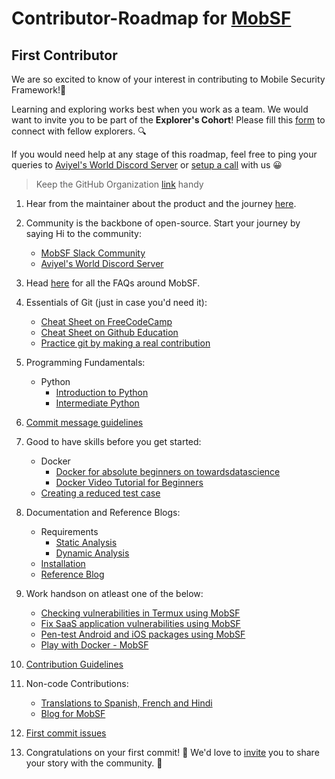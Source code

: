 # Contributor-Roadmap for [MobSF](https://mobsf.github.io/docs/#/)

## First Contributor

We are so excited to know of your interest in contributing to Mobile Security Framework!🎉 

Learning and exploring works best when you work as a team. We would want to invite you to be part of the **Explorer's Cohort**! Please fill this [form](https://aviyel.typeform.com/to/w2mzeA97) to connect with fellow explorers. :mag:

If you would need help at any stage of this roadmap, feel free to ping your queries to [Aviyel's World Discord Server](https://discord.gg/mB5w2D59za) or [setup a call](https://calendly.com/siddharthshiv/contributor-catchup-explorers) with us :grinning:

>  Keep the GitHub Organization [link](https://github.com/MobSF) handy

1. Hear from the maintainer about the product and the journey [here](https://www.youtube.com/watch?v=5bOkjho-IEs&list=PLQEGxqpF0XxarEtoPD5h7YAbLPqONs9e0).

2. Community is the backbone of open-source. Start your journey by saying Hi to the community:
    - [MobSF Slack Community](https://mobsf.slack.com/join/shared_invite/enQtNzM2NTAyNzA1MjgxLTdjMzkzNDc3ZjdiMjkwZTZhMmFhNDlkZmMwZDhjNDNmYTAzYWE5NGZlMDIzYzliNTdiMDQ2MTRlYjU1MjkyNGM#/shared-invite/email)
    - [Aviyel's World Discord Server](https://discord.gg/mB5w2D59za)

3. Head [here](https://aviyel.com/projects/7/mobile-security-framework/questions) for all the FAQs around MobSF.

4. Essentials of Git (just in case you'd need it):
    - [Cheat Sheet on FreeCodeCamp](https://www.freecodecamp.org/news/a-simple-git-guide-and-cheat-sheet-for-open-source-contributors/)
    - [Cheat Sheet on Github Education](https://education.github.com/git-cheat-sheet-education.pdf)
    - [Practice git by making a real contribution](https://github.com/firstcontributions/first-contributions)

5. Programming Fundamentals:
    - Python
      - [Introduction to Python](https://lab.github.com/everydeveloper/introduction-to-python?overlay=register-box-overlay)
      - [Intermediate Python](https://lab.github.com/everydeveloper/intermediate-python)

6. [Commit message guidelines](https://tbaggery.com/2008/04/19/a-note-about-git-commit-messages.html)

7. Good to have skills before you get started:
    - Docker
      - [Docker for absolute beginners on towardsdatascience](https://towardsdatascience.com/docker-for-absolute-beginners-what-is-docker-and-how-to-use-it-examples-3d3b11efd830)
      - [Docker Video Tutorial for Beginners](https://www.youtube.com/watch?v=3c-iBn73dDE)
    - [Creating a reduced test case](https://css-tricks.com/reduced-test-cases/)

8. Documentation and Reference Blogs:
    - Requirements
      - [Static Analysis](https://mobsf.github.io/docs/#/requirements)
      - [Dynamic Analysis](https://mobsf.github.io/docs/#/requirements)
    - [Installation](https://mobsf.github.io/docs/#/installation)
    - [Reference Blog](https://aviyel.com/post/643/a-brief-introduction-and-guide-to-mobile-security-framework-mobsf)

9. Work handson on atleast one of the below:
    - [Checking vulnerabilities in Termux using MobSF](https://aviyel.com/post/1542/checking-vulnerabilities-in-termux-android-application-using-mobsf)
    - [Fix SaaS application vulnerabilities using MobSF](https://aviyel.com/post/1489/build-a-saas-application-and-fix-vulnerabilities-using-mobsf)
    - [Pen-test Android and iOS packages using MobSF](https://www.whiteoaksecurity.com/blog/mobile-security-framework-part-1/#:~:text=If%20you%20want%20to%20test%20this%20out%20yourself%2C%20some%20example%20files%20can%20be%20found%20here%3A)
    - [Play with Docker - MobSF](https://labs.play-with-docker.com/?stack=https://raw.githubusercontent.com/MobSF/Mobile-Security-Framework-MobSF/master/scripts/stack/docker-compose.yml)

10. [Contribution Guidelines](https://github.com/MobSF/Mobile-Security-Framework-MobSF/blob/master/.github/CONTRIBUTING.md)

11. Non-code Contributions:
    - [Translations to Spanish, French and Hindi](https://github.com/MobSF/docs)
    - [Blog for MobSF](https://github.com/aviyeldevrel/Aviyel-Blogs-Review/issues)

12. [First commit issues](https://github.com/MobSF/Mobile-Security-Framework-MobSF/issues/264)

13. Congratulations on your first commit! :tada: We'd love to [invite](https://aviyel.typeform.com/to/YnJdmq7k) you to share your story with the community. :microphone:
